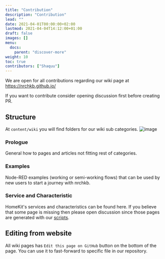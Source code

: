 ```yaml
---
title: "Contribution"
description: "Contribution"
lead: ""
date: 2021-04-01T00:00:00+02:00
lastmod: 2021-04-04T14:12:00+01:00
draft: false
images: []
menu:
  docs:
    parent: "discover-more"
weight: 10
toc: true
contributors: ["Shaquu"]
---
```


We are open for all contributions regarding our wiki page at https://nrchkb.github.io/

If you want to contribute consider opening discussion first before creating PR.

## Structure

At `content/wiki` you will find folders for our wiki sub categories.
![image](https://user-images.githubusercontent.com/2881159/113577526-afa75b80-9621-11eb-890f-174dabcd2957.png)

### Prologue

General how to pages and articles not fitting rest of categories.

### Examples

Node-RED examples (working or semi-working flows) that can be used by new users to start a journey with nrchkb.

### Service and Characteristic

HomeKit's services and characteristics can be found here.
If you believe that some page is missing then please open discussion since those pages are generated with our [scripts](https://github.com/NRCHKB/NRCHKB.github.io/tree/master/utils).

## Editing from website

All wiki pages has `Edit this page on GitHub` button on the bottom of the page. You can use it to fast-forward to specific file in our repository.
